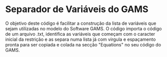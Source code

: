 # Separador de Variáveis do GAMS
O objetivo deste código é facilitar a construção da lista de variáveis que sejam utilizadas no modelo do Software GAMS.  O código importa o código de um arquivo .txt, identifica as variáveis que começam com o caracter inicial da restrição e as separa numa lista já com virgula e espaçamento pronta para ser copiada e colada na secção "Equations" no seu código do GAMS.
